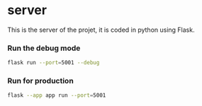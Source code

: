 # server

This is the server of the projet, it is coded in python using Flask.

### Run the debug mode
```sh
flask run --port=5001 --debug
```

### Run for production
```sh
flask --app app run --port=5001
```
